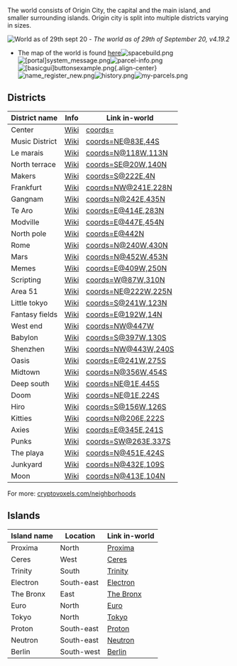 The world consists of Origin City, the capital and the main island, and smaller surrounding islands. Origin city is split into multiple districts varying in sizes.

![World as of 29th sept 20](/world_map_as_of_29_sep_20.png)
*- The world as of 29th of September 20, v4.19.2*

- The map of the world is found [here](https://www.cryptovoxels.com/map)![spacebuild.png](/spaces/spacebuild.png)![[portal]system_message.png](/features/[portal]system_message.png)![parcel-info.png](/building/parcel-info.png)![[basicgui]buttonsexample.png](/scripting/[basicgui]buttonsexample.png){.align-center}![name_register_new.png](/username/name_register_new.png)![history.png](/parcels/history.png)![my-parcels.png](/parcels/my-parcels.png)

## Districts
| District name | Info | Link in-world |
| ----------- | ----------- | -----------
| Center     | [Wiki](/The-world/The-Center) | [coords=](https://www.cryptovoxels.com/play?coords=)|
| Music District     | [Wiki](/The-world/Music-District) | [coords=NE@83E,44S](https://www.cryptovoxels.com/play?coords=NE@83E,44S)|
| Le marais     | [Wiki](/The-world/Le-Marais) | [coords=N@118W,113N](https://www.cryptovoxels.com/play?coords=N@118W,113N)|
| North terrace     | [Wiki](/The-world/North-Terrace) | [coords=SE@20W,140N](https://www.cryptovoxels.com/play?coords=SE@20W,140N)|
| Makers     | [Wiki](/The-world/Makers) | [coords=S@222E,4N](https://www.cryptovoxels.com/play?coords=S@222E,4N)|
| Frankfurt     | [Wiki](/The-world/Frankfurt) | [coords=NW@241E,228N](https://www.cryptovoxels.com/play?coords=NW@241E,228N)|
| Gangnam     | [Wiki](/The-world/Gangnam) | [coords=N@242E,435N](https://www.cryptovoxels.com/play?coords=N@242E,435N)|
| Te Aro     | [Wiki](/The-world/Te-Aro) | [coords=E@414E,283N](https://www.cryptovoxels.com/play?coords=E@414E,283N)|
| Modville     | [Wiki](/The-world/Modville) | [coords=E@447E,454N](https://www.cryptovoxels.com/play?coords=E@447E,454N)|
| North pole     | [Wiki](/The-world/North-Pole) | [coords=E@442N](https://www.cryptovoxels.com/play?coords=E@442N)|
| Rome     | [Wiki](/The-world/Rome) | [coords=N@240W,430N](https://www.cryptovoxels.com/play?coords=N@240W,430N)|
| Mars     | [Wiki](/The-world/Mars) | [coords=N@452W,453N](https://www.cryptovoxels.com/play?coords=N@452W,453N)|
| Memes     | [Wiki](/The-world/Memes) | [coords=E@409W,250N](https://www.cryptovoxels.com/play?coords=E@409W,250N)|
| Scripting     | [Wiki](/The-world/Scripting) | [coords=W@87W,310N](https://www.cryptovoxels.com/play?coords=W@87W,310N)|
| Area 51     | [Wiki](/The-world/Area-51) | [coords=NE@222W,225N](https://www.cryptovoxels.com/play?coords=NE@222W,225N)|
| Little tokyo    | [Wiki](/The-world/Little-Tokyo) | [coords=S@241W,123N](https://www.cryptovoxels.com/play?coords=S@241W,123N)|
| Fantasy fields    | [Wiki](/The-world/Fantasy-Fields) | [coords=E@192W,14N](https://www.cryptovoxels.com/play?coords=E@192W,14N)|
| West end    | [Wiki](/The-world/West-End) | [coords=NW@447W](https://www.cryptovoxels.com/play?coords=NW@447W)|
| Babylon    | [Wiki](/The-world/Babylon) | [coords=S@397W,130S](https://www.cryptovoxels.com/play?coords=S@397W,130S)|
| Shenzhen    | [Wiki](/The-world/Shenzhen) | [coords=NW@443W,240S](https://www.cryptovoxels.com/play?coords=NW@443W,240S)|
| Oasis    | [Wiki](/The-world/Oasis) | [coords=E@241W,275S](https://www.cryptovoxels.com/play?coords=E@241W,275S)|
| Midtown    | [Wiki](/The-world/Midtown) | [coords=N@356W,454S](https://www.cryptovoxels.com/play?coords=N@356W,454S)|
| Deep south    | [Wiki](/The-world/Deep-South) | [coords=NE@1E,445S](https://www.cryptovoxels.com/play?coords=NE@1E,445S)|
| Doom    | [Wiki](/The-world/Doom) | [coords=NE@1E,224S](https://www.cryptovoxels.com/play?coords=NE@1E,224S)|
| Hiro     | [Wiki](/The-world/Hiro) | [coords=S@156W,126S](https://www.cryptovoxels.com/play?coords=S@156W,126S)|
| Kitties    | [Wiki](/The-world/Kitties) | [coords=N@206E,222S](https://www.cryptovoxels.com/play?coords=N@206E,222S)|
| Axies    | [Wiki](/The-world/Axies) | [coords=E@345E,241S](https://www.cryptovoxels.com/play?coords=E@345E,241S)|
| Punks    | [Wiki](/The-world/Punks) | [coords=SW@263E,337S](https://www.cryptovoxels.com/play?coords=SW@263E,337S)|
| The playa    | [Wiki](/The-world/The-Playa) | [coords=N@451E,424S](https://www.cryptovoxels.com/play?coords=N@451E,424S)|
| Junkyard   | [Wiki](/The-world/Junkyard) | [coords=N@432E,109S](https://www.cryptovoxels.com/play?coords=N@432E,109S)|
| Moon   | [Wiki](/The-world/Moon) | [coords=N@413E,104N](https://www.cryptovoxels.com/play?coords=N@413E,104N)|

For more: [cryptovoxels.com/neighborhoods](https://www.cryptovoxels.com/neighborhoods)

## Islands
| Island name | Location | Link in-world |
| ----------- | ----------- | -----------
| Proxima     | North | [Proxima](https://www.cryptovoxels.com/play?coords=N@234W,545N)|
| Ceres     | West | [Ceres](https://www.cryptovoxels.com/play?coords=N@617W,166S)|
| Trinity     | South | [Trinity](https://www.cryptovoxels.com/play?coords=SE@9E,551S)|
| Electron     | South-east | [Electron](https://www.cryptovoxels.com/play?coords=SE@641E,394S)|
| The Bronx     | East | [The Bronx](https://www.cryptovoxels.com/play?coords=W@811E,-1U,72N)|
| Euro     | North | [Euro](https://www.cryptovoxels.com/play?coords=N@86W,638N)|
| Tokyo    | North | [Tokyo](https://www.cryptovoxels.com/play?coords=S@54E,602N)|
| Proton    | South-east | [Proton](https://www.cryptovoxels.com/play?coords=N@620E,287S)|
| Neutron    | South-east | [Neutron](https://www.cryptovoxels.com/play?coords=N@723E,279S)|
| Berlin    | South-west | [Berlin](https://www.cryptovoxels.com/play?coords=W@639W,624S)|
